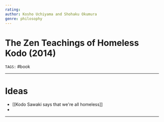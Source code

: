 ```yaml
---
rating: 
author: Kosho Uchiyama and Shohaku Okumura
genre: philosophy
---
```

# The Zen Teachings of Homeless Kodo (2014)
`TAGS:` #book  

---
# Ideas
- [[Kodo Sawaki says that we're all homeless]]
- 

---
